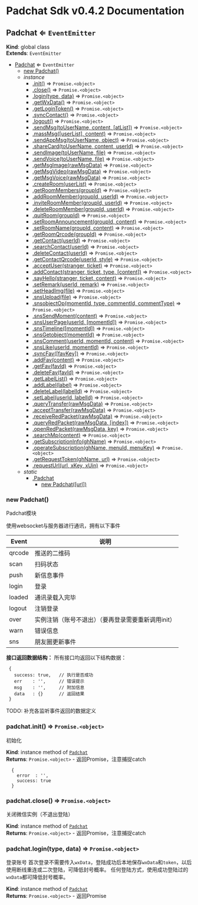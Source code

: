 # Padchat Sdk v0.4.2 Documentation

<a name="Padchat"></a>

## Padchat ⇐ <code>EventEmitter</code>
**Kind**: global class  
**Extends**: <code>EventEmitter</code>  

* [Padchat](#Padchat) ⇐ <code>EventEmitter</code>
    * [new Padchat()](#new_Padchat_new)
    * _instance_
        * [.init()](#Padchat+init) ⇒ <code>Promise.&lt;object&gt;</code>
        * [.close()](#Padchat+close) ⇒ <code>Promise.&lt;object&gt;</code>
        * [.login(type, data)](#Padchat+login) ⇒ <code>Promise.&lt;object&gt;</code>
        * [.getWxData()](#Padchat+getWxData) ⇒ <code>Promise.&lt;object&gt;</code>
        * [.getLoginToken()](#Padchat+getLoginToken) ⇒ <code>Promise.&lt;object&gt;</code>
        * [.syncContact()](#Padchat+syncContact) ⇒ <code>Promise.&lt;object&gt;</code>
        * [.logout()](#Padchat+logout) ⇒ <code>Promise.&lt;object&gt;</code>
        * [.sendMsg(toUserName, content, [atList])](#Padchat+sendMsg) ⇒ <code>Promise.&lt;object&gt;</code>
        * [.massMsg([userList], content)](#Padchat+massMsg) ⇒ <code>Promise.&lt;object&gt;</code>
        * [.sendAppMsg(toUserName, object)](#Padchat+sendAppMsg) ⇒ <code>Promise.&lt;object&gt;</code>
        * [.shareCard(toUserName, content, userId)](#Padchat+shareCard) ⇒ <code>Promise.&lt;object&gt;</code>
        * [.sendImage(toUserName, file)](#Padchat+sendImage) ⇒ <code>Promise.&lt;object&gt;</code>
        * [.sendVoice(toUserName, file)](#Padchat+sendVoice) ⇒ <code>Promise.&lt;object&gt;</code>
        * [.getMsgImage(rawMsgData)](#Padchat+getMsgImage) ⇒ <code>Promise.&lt;object&gt;</code>
        * [.getMsgVideo(rawMsgData)](#Padchat+getMsgVideo) ⇒ <code>Promise.&lt;object&gt;</code>
        * [.getMsgVoice(rawMsgData)](#Padchat+getMsgVoice) ⇒ <code>Promise.&lt;object&gt;</code>
        * [.createRoom(userList)](#Padchat+createRoom) ⇒ <code>Promise.&lt;object&gt;</code>
        * [.getRoomMembers(groupId)](#Padchat+getRoomMembers) ⇒ <code>Promise.&lt;object&gt;</code>
        * [.addRoomMember(groupId, userId)](#Padchat+addRoomMember) ⇒ <code>Promise.&lt;object&gt;</code>
        * [.inviteRoomMember(groupId, userId)](#Padchat+inviteRoomMember) ⇒ <code>Promise.&lt;object&gt;</code>
        * [.deleteRoomMember(groupId, userId)](#Padchat+deleteRoomMember) ⇒ <code>Promise.&lt;object&gt;</code>
        * [.quitRoom(groupId)](#Padchat+quitRoom) ⇒ <code>Promise.&lt;object&gt;</code>
        * [.setRoomAnnouncement(groupId, content)](#Padchat+setRoomAnnouncement) ⇒ <code>Promise.&lt;object&gt;</code>
        * [.setRoomName(groupId, content)](#Padchat+setRoomName) ⇒ <code>Promise.&lt;object&gt;</code>
        * [.getRoomQrcode(groupId)](#Padchat+getRoomQrcode) ⇒ <code>Promise.&lt;object&gt;</code>
        * [.getContact(userId)](#Padchat+getContact) ⇒ <code>Promise.&lt;object&gt;</code>
        * [.searchContact(userId)](#Padchat+searchContact) ⇒ <code>Promise.&lt;object&gt;</code>
        * [.deleteContact(userId)](#Padchat+deleteContact) ⇒ <code>Promise.&lt;object&gt;</code>
        * [.getContactQrcode(userId, style)](#Padchat+getContactQrcode) ⇒ <code>Promise.&lt;object&gt;</code>
        * [.acceptUser(stranger, ticket)](#Padchat+acceptUser) ⇒ <code>Promise.&lt;object&gt;</code>
        * [.addContact(stranger, ticket, type, [content])](#Padchat+addContact) ⇒ <code>Promise.&lt;object&gt;</code>
        * [.sayHello(stranger, ticket, content)](#Padchat+sayHello) ⇒ <code>Promise.&lt;object&gt;</code>
        * [.setRemark(userId, remark)](#Padchat+setRemark) ⇒ <code>Promise.&lt;object&gt;</code>
        * [.setHeadImg(file)](#Padchat+setHeadImg) ⇒ <code>Promise.&lt;object&gt;</code>
        * [.snsUpload(file)](#Padchat+snsUpload) ⇒ <code>Promise.&lt;object&gt;</code>
        * [.snsobjectOp(momentId, type, commentId, commentType)](#Padchat+snsobjectOp) ⇒ <code>Promise.&lt;object&gt;</code>
        * [.snsSendMoment(content)](#Padchat+snsSendMoment) ⇒ <code>Promise.&lt;object&gt;</code>
        * [.snsUserPage(userId, [momentId])](#Padchat+snsUserPage) ⇒ <code>Promise.&lt;object&gt;</code>
        * [.snsTimeline([momentId])](#Padchat+snsTimeline) ⇒ <code>Promise.&lt;object&gt;</code>
        * [.snsGetobject(momentId)](#Padchat+snsGetobject) ⇒ <code>Promise.&lt;object&gt;</code>
        * [.snsComment(userId, momentId, content)](#Padchat+snsComment) ⇒ <code>Promise.&lt;object&gt;</code>
        * [.snsLike(userId, momentId)](#Padchat+snsLike) ⇒ <code>Promise.&lt;object&gt;</code>
        * [.syncFav([favKey])](#Padchat+syncFav) ⇒ <code>Promise.&lt;object&gt;</code>
        * [.addFav(content)](#Padchat+addFav) ⇒ <code>Promise.&lt;object&gt;</code>
        * [.getFav(favId)](#Padchat+getFav) ⇒ <code>Promise.&lt;object&gt;</code>
        * [.deleteFav(favId)](#Padchat+deleteFav) ⇒ <code>Promise.&lt;object&gt;</code>
        * [.getLabelList()](#Padchat+getLabelList) ⇒ <code>Promise.&lt;object&gt;</code>
        * [.addLabel(label)](#Padchat+addLabel) ⇒ <code>Promise.&lt;object&gt;</code>
        * [.deleteLabel(labelId)](#Padchat+deleteLabel) ⇒ <code>Promise.&lt;object&gt;</code>
        * [.setLabel(userId, labelId)](#Padchat+setLabel) ⇒ <code>Promise.&lt;object&gt;</code>
        * [.queryTransfer(rawMsgData)](#Padchat+queryTransfer) ⇒ <code>Promise.&lt;object&gt;</code>
        * [.acceptTransfer(rawMsgData)](#Padchat+acceptTransfer) ⇒ <code>Promise.&lt;object&gt;</code>
        * [.receiveRedPacket(rawMsgData)](#Padchat+receiveRedPacket) ⇒ <code>Promise.&lt;object&gt;</code>
        * [.queryRedPacket(rawMsgData, [index])](#Padchat+queryRedPacket) ⇒ <code>Promise.&lt;object&gt;</code>
        * [.openRedPacket(rawMsgData, key)](#Padchat+openRedPacket) ⇒ <code>Promise.&lt;object&gt;</code>
        * [.searchMp(content)](#Padchat+searchMp) ⇒ <code>Promise.&lt;object&gt;</code>
        * [.getSubscriptionInfo(ghName)](#Padchat+getSubscriptionInfo) ⇒ <code>Promise.&lt;object&gt;</code>
        * [.operateSubscription(ghName, menuId, menuKey)](#Padchat+operateSubscription) ⇒ <code>Promise.&lt;object&gt;</code>
        * [.getRequestToken(ghName, url)](#Padchat+getRequestToken) ⇒ <code>Promise.&lt;object&gt;</code>
        * [.requestUrl(url, xKey, xUin)](#Padchat+requestUrl) ⇒ <code>Promise.&lt;object&gt;</code>
    * _static_
        * [.Padchat](#Padchat.Padchat)
            * [new Padchat([url])](#new_Padchat.Padchat_new)

<a name="new_Padchat_new"></a>

### new Padchat()
Padchat模块使用websocket与服务器进行通讯，拥有以下事件Event | 说明---- | ----qrcode | 推送的二维码scan | 扫码状态push | 新信息事件login | 登录loaded | 通讯录载入完毕logout | 注销登录over | 实例注销（账号不退出）（要再登录需要重新调用init）warn | 错误信息sns | 朋友圈更新事件**接口返回数据结构：** 所有接口均返回以下结构数据：```
 {
   success: true,   // 执行是否成功
   err    : '',     // 错误提示
   msg    : '',     // 附加信息
   data   : {}      // 返回结果
 }```TODO: 补充各监听事件返回的数据定义

<a name="Padchat+init"></a>

### padchat.init() ⇒ <code>Promise.&lt;object&gt;</code>
初始化

**Kind**: instance method of [<code>Padchat</code>](#Padchat)  
**Returns**: <code>Promise.&lt;object&gt;</code> - 返回Promise<object>，注意捕捉catch```
  {
    error  : '',
    success: true
  }```  
<a name="Padchat+close"></a>

### padchat.close() ⇒ <code>Promise.&lt;object&gt;</code>
关闭微信实例（不退出登陆）

**Kind**: instance method of [<code>Padchat</code>](#Padchat)  
**Returns**: <code>Promise.&lt;object&gt;</code> - 返回Promise<object>，注意捕捉catch  
<a name="Padchat+login"></a>

### padchat.login(type, data) ⇒ <code>Promise.&lt;object&gt;</code>
登录账号首次登录不需要传入`wxData`，登陆成功后本地保存`wxData`和`token`，以后使用断线重连或二次登陆，可降低封号概率。任何登陆方式，使用成功登陆过的`wxData`都可降低封号概率。

**Kind**: instance method of [<code>Padchat</code>](#Padchat)  
**Returns**: <code>Promise.&lt;object&gt;</code> - 返回Promise<object>，注意捕捉catch```
  {
    error  : '',
    msg    : '请使用手机微信扫码登陆！',
    success: true
  }```  

| Param | Type | Default | Description |
| --- | --- | --- | --- |
| type | <code>string</code> | <code>&quot;qrcode&quot;</code> | 登录类型，默认为扫码登录 <br> `token` **断线重连**，用于短时间使用`wxData`和`token`再次登录。`token`有效期很短，如果登陆失败，建议使用二次登陆方式 <br> `request` **二次登陆**。需要提供`wxData`和`token`数据，手机端会弹出确认框，点击后登陆。不容易封号 <br> `qrcode` **扫码登录**（现在此模式已经可以返回二维码内容的url了） <br> `phone` **手机验证码登录**，建议配合`wxData`使用 <br> `user` **账号密码登录**，建议配合`wxData`使用 |
| data | <code>object</code> |  | 附加数据 |
| [data.wxData] | <code>string</code> |  | 设备信息数据，登录后使用 `getDeviceInfo` 接口获得。<br>使用此数据可免设备安全验证，不容易封号 |
| [data.token] | <code>string</code> |  | 使用用任意方式登录成功后，使用 `getAutoLoginData` 接口获得。 <br>此token有过期时间，断开登录状态一段时间后会过期。 |
| [data.phone] | <code>string</code> |  | 手机号 |
| [data.code] | <code>string</code> |  | 手机验证码 |
| [data.username] | <code>string</code> |  | 用户名/qq号/手机号 |
| [data.password] | <code>string</code> |  | 密码 |

**Example** *(扫码登陆)*  
```js
const wx = new Padchat()
await wx.init()
await wx.login('qrcode',{wxData:'xxx'})
```
**Example** *(账号密码登陆)*  
```js
const wx = new Padchat()
await wx.init()
await wx.login('user',{wxData:'xxx',username:'name',password:'123456'})
```
**Example** *(手机验证码)*  
```js
const wx = new Padchat()
await wx.init()
await wx.login('phone',{wxData:'xxx',phone:'13512345678',code:'123456'})
```
**Example** *(断线重连)*  
```js
const wx = new Padchat()
await wx.init()
await wx.login('token',{wxData:'xxx',token:'xxxxx'})
```
**Example** *(二次登陆)*  
```js
const wx = new Padchat()
await wx.init()
await wx.login('request',{wxData:'xxx',token:'xxxxx'})
```
<a name="Padchat+getWxData"></a>

### padchat.getWxData() ⇒ <code>Promise.&lt;object&gt;</code>
获取设备62数据**WARN: ** 如果使用62数据进行登陆，再获取到的62数据是无效的，一定不要用。事实上，只要你有一次登陆成功，以后一直用这个62数据，不需要更换。

**Kind**: instance method of [<code>Padchat</code>](#Padchat)  
**Returns**: <code>Promise.&lt;object&gt;</code> - 返回Promise<object>，注意捕捉catch```
  {
    error: '', success: true,
    data : 
      {
        wxData: '62xxxxx'  //设备62数据
      }
  }```  
<a name="Padchat+getLoginToken"></a>

### padchat.getLoginToken() ⇒ <code>Promise.&lt;object&gt;</code>
获取二次登陆数据

**Kind**: instance method of [<code>Padchat</code>](#Padchat)  
**Returns**: <code>Promise.&lt;object&gt;</code> - 返回Promise<object>，注意捕捉catch```
  {
    error  : '',
    success: true,
    data   : 
      {
        message: '',
        status : 0,
        token  : 'xxxx',   //二次登陆token
        uin    : 14900000  //微信号uin，唯一值
      }
  }```  
<a name="Padchat+syncContact"></a>

### padchat.syncContact() ⇒ <code>Promise.&lt;object&gt;</code>
同步通讯录**WARN: ** 调用此接口后，会再次接收到前一段时间内的消息推送，需自行处理过滤。

**Kind**: instance method of [<code>Padchat</code>](#Padchat)  
**Returns**: <code>Promise.&lt;object&gt;</code> - 返回Promise<object>，注意捕捉catch  
<a name="Padchat+logout"></a>

### padchat.logout() ⇒ <code>Promise.&lt;object&gt;</code>
退出登录

**Kind**: instance method of [<code>Padchat</code>](#Padchat)  
**Returns**: <code>Promise.&lt;object&gt;</code> - 返回Promise<object>，注意捕捉catch  
<a name="Padchat+sendMsg"></a>

### padchat.sendMsg(toUserName, content, [atList]) ⇒ <code>Promise.&lt;object&gt;</code>
发送文字信息

**Kind**: instance method of [<code>Padchat</code>](#Padchat)  
**Returns**: <code>Promise.&lt;object&gt;</code> - 返回Promise<object>，注意捕捉catch```
  {
    error: '', success: true,
    data : {
      message: '',
      msgId  : '5172746684759824075',
      status : 0
    }
  }```  

| Param | Type | Default | Description |
| --- | --- | --- | --- |
| toUserName | <code>string</code> |  | 接收者的wxid |
| content | <code>string</code> |  | 内容文本 |
| [atList] | <code>Array.&lt;string&gt;</code> | <code>[]</code> | 向群内发信息时，要@的用户wxid数组 FIXME: 无法At用户 |

<a name="Padchat+massMsg"></a>

### padchat.massMsg([userList], content) ⇒ <code>Promise.&lt;object&gt;</code>
群发文字信息FIXME: 此接口有问题，暂停使用

**Kind**: instance method of [<code>Padchat</code>](#Padchat)  
**Returns**: <code>Promise.&lt;object&gt;</code> - 返回Promise<object>，注意捕捉catch  

| Param | Type | Default | Description |
| --- | --- | --- | --- |
| [userList] | <code>Array.&lt;string&gt;</code> | <code>[]</code> | 接收者wxid数组 |
| content | <code>string</code> |  | 内容文本 |

<a name="Padchat+sendAppMsg"></a>

### padchat.sendAppMsg(toUserName, object) ⇒ <code>Promise.&lt;object&gt;</code>
发送App消息

**Kind**: instance method of [<code>Padchat</code>](#Padchat)  
**Returns**: <code>Promise.&lt;object&gt;</code> - 返回Promise<object>，注意捕捉catch```
  {
    error: '', success: true,
    data : {
      message: '',
      msgId  : '2195811529497100215',
      status : 0
    }
  }```  

| Param | Type | Description |
| --- | --- | --- |
| toUserName | <code>string</code> | 接收者的wxid |
| object | <code>object</code> | 内容文本 |
| [object.appid] | <code>object</code> | appid，忽略即可 |
| [object.sdkver] | <code>object</code> | sdk版本，忽略即可 |
| [object.title] | <code>object</code> | 标题 |
| [object.des] | <code>object</code> | 描述 |
| [object.url] | <code>object</code> | 链接url |
| [object.thumburl] | <code>object</code> | 缩略图url |

<a name="Padchat+shareCard"></a>

### padchat.shareCard(toUserName, content, userId) ⇒ <code>Promise.&lt;object&gt;</code>
分享名片

**Kind**: instance method of [<code>Padchat</code>](#Padchat)  
**Returns**: <code>Promise.&lt;object&gt;</code> - 返回Promise<object>，注意捕捉catch```
  {
    error: '', success: true,
    data : {
      message: '',
      msgId  : '1797099903789182796',
      status : 0
    }
  }```  

| Param | Type | Description |
| --- | --- | --- |
| toUserName | <code>string</code> | 接收者的wxid |
| content | <code>string</code> | 内容文本 |
| userId | <code>string</code> | 被分享人wxid |

<a name="Padchat+sendImage"></a>

### padchat.sendImage(toUserName, file) ⇒ <code>Promise.&lt;object&gt;</code>
发送图片消息

**Kind**: instance method of [<code>Padchat</code>](#Padchat)  
**Returns**: <code>Promise.&lt;object&gt;</code> - 返回Promise<object>，注意捕捉catch```
  {
    error: '', success: true,
    data : {
      message: '',
      msgId  : '1797099903789182796',
      status : 0
    }
  }```  

| Param | Type | Description |
| --- | --- | --- |
| toUserName | <code>string</code> | 接收者的wxid |
| file | <code>Buffer</code> \| <code>string</code> | 图片Buffer数据或base64 |

<a name="Padchat+sendVoice"></a>

### padchat.sendVoice(toUserName, file) ⇒ <code>Promise.&lt;object&gt;</code>
发送语音消息注意：只能发送silk格式的语音文件

**Kind**: instance method of [<code>Padchat</code>](#Padchat)  
**Returns**: <code>Promise.&lt;object&gt;</code> - 返回Promise<object>，注意捕捉catch```
  {
    error: '', success: true,
    data : {
      data   : 2490,                   //语音文件尺寸
      message: '',
      msgId  : '136722815749654341',
      size   : 0,
      status : 0
    }
  }```  

| Param | Type | Description |
| --- | --- | --- |
| toUserName | <code>string</code> | 接收者的wxid |
| file | <code>Buffer</code> \| <code>string</code> | 语音Buffer数据或base64 |

<a name="Padchat+getMsgImage"></a>

### padchat.getMsgImage(rawMsgData) ⇒ <code>Promise.&lt;object&gt;</code>
获取消息原始图片在push事件中收到的data数据是缩略图图片数据，使用本接口获取原图数据

**Kind**: instance method of [<code>Padchat</code>](#Padchat)  
**Returns**: <code>Promise.&lt;object&gt;</code> - 返回Promise<object>，注意捕捉catch```
  {
    success: true,
    data   : 
      {
        image  : 'base64_xxxx',   //base64编码的原图数据
        message: '',
        size   : 8139,            //图片数据尺寸
        status : 0
      }
  }```  

| Param | Type | Description |
| --- | --- | --- |
| rawMsgData | <code>object</code> | 推送的消息结构体，即`push`事件中收到的Object |

<a name="Padchat+getMsgVideo"></a>

### padchat.getMsgVideo(rawMsgData) ⇒ <code>Promise.&lt;object&gt;</code>
获取消息原始视频在push事件中只获得推送通知，不包含视频数据，需要使用本接口获取视频文件数据

**Kind**: instance method of [<code>Padchat</code>](#Padchat)  
**Returns**: <code>Promise.&lt;object&gt;</code> - 返回Promise<object>，注意捕捉catch```
  {
    success: true,
    data   : 
      {
        message: '',
        size   : 160036,        //视频数据尺寸
        status : 0,
        video  : 'base64_xxxx'  //base64编码的视频数据
      }
  }```  

| Param | Type | Description |
| --- | --- | --- |
| rawMsgData | <code>object</code> | 推送的消息结构体，即`push`事件中收到的Object |

<a name="Padchat+getMsgVoice"></a>

### padchat.getMsgVoice(rawMsgData) ⇒ <code>Promise.&lt;object&gt;</code>
获取消息语音数据这个接口获取到的与push事件中接收到的数据一致，是base64编码的silk格式语音数据

**Kind**: instance method of [<code>Padchat</code>](#Padchat)  
**Returns**: <code>Promise.&lt;object&gt;</code> - 返回Promise<object>，注意捕捉catch```
  {
    success: true,
    data   : 
      {
        message: '',
        size   : 2490,          //语音数据尺寸
        status : 0,
        voice  : 'base64_xxxx'  //base64编码的语音数据
      }
  }```  

| Param | Type | Description |
| --- | --- | --- |
| rawMsgData | <code>object</code> | 推送的消息结构体，即`push`事件中收到的Object |

<a name="Padchat+createRoom"></a>

### padchat.createRoom(userList) ⇒ <code>Promise.&lt;object&gt;</code>
创建群注意：如果有用户存在问题不能进群，则会建群失败。但判断是否成功应以`userName`字段

**Kind**: instance method of [<code>Padchat</code>](#Padchat)  
**Returns**: <code>Promise.&lt;object&gt;</code> - 返回Promise<object>，注意捕捉catch```
  {
    success: true,
    data   : 
      {
        message : 'Everything is OK',    //操作结果提示，失败为`MemberList are wrong`
        status  : 0,
        userName: '5658541000@chatroom'  //如果建群成功，则返回群id
      }
  }```  

| Param | Type | Description |
| --- | --- | --- |
| userList | <code>Array.&lt;string&gt;</code> | 用户wxid数组 |

<a name="Padchat+getRoomMembers"></a>

### padchat.getRoomMembers(groupId) ⇒ <code>Promise.&lt;object&gt;</code>
获取群成员信息

**Kind**: instance method of [<code>Padchat</code>](#Padchat)  
**Returns**: <code>Promise.&lt;object&gt;</code> - 返回Promise<object>，注意捕捉catch```
  {
    success: true,
    data   : 
      {
        chatroomId: 700000001,
        count     : 3,           //群成员数量
        member    :              //群成员列表
         [{
            bigHead         : 'http://wx.qlogo.cn/xxx/0',     //大头像url
            chatroomNickName: '',                             //群内昵称
            invitedBy       : 'binsee',                       //进群邀请人
            nickName        : '小木匠',                          //昵称
            smallHead       : 'http://wx.qlogo.cn/xxx/132',   //小头像url
            userName        : 'wxid_xxxx'                     //wxid
          }],
        message : '',
        status  : 0,
        userName: '5658541000@chatroom'  //群id
      }
  }```  

| Param | Type | Description |
| --- | --- | --- |
| groupId | <code>string</code> | 群id |

<a name="Padchat+addRoomMember"></a>

### padchat.addRoomMember(groupId, userId) ⇒ <code>Promise.&lt;object&gt;</code>
添加群成员

**Kind**: instance method of [<code>Padchat</code>](#Padchat)  
**Returns**: <code>Promise.&lt;object&gt;</code> - 返回Promise<object>，注意捕捉catch```
  {
    success: true,
    data   : {
      message: 'Everything is OK',   //失败为`MemberList are wrong`
      status : 0
    }
  }```  

| Param | Type | Description |
| --- | --- | --- |
| groupId | <code>string</code> | 群id |
| userId | <code>string</code> | 用户wxid |

<a name="Padchat+inviteRoomMember"></a>

### padchat.inviteRoomMember(groupId, userId) ⇒ <code>Promise.&lt;object&gt;</code>
邀请群成员会给对方发送一条邀请消息，无法判断对方是否真的接收到

**Kind**: instance method of [<code>Padchat</code>](#Padchat)  
**Returns**: <code>Promise.&lt;object&gt;</code> - 返回Promise<object>，注意捕捉catch```
  {
    success: true,
    data   : {
      message: '',
      status : 0
    }
  }```  

| Param | Type | Description |
| --- | --- | --- |
| groupId | <code>string</code> | 群id |
| userId | <code>string</code> | 用户wxid |

<a name="Padchat+deleteRoomMember"></a>

### padchat.deleteRoomMember(groupId, userId) ⇒ <code>Promise.&lt;object&gt;</code>
删除群成员

**Kind**: instance method of [<code>Padchat</code>](#Padchat)  
**Returns**: <code>Promise.&lt;object&gt;</code> - 返回Promise<object>，注意捕捉catch```
  {
    success: true,
    data   : {
      message: '',
      status : 0
    }
  }```  

| Param | Type | Description |
| --- | --- | --- |
| groupId | <code>string</code> | 群id |
| userId | <code>string</code> | 用户wxid |

<a name="Padchat+quitRoom"></a>

### padchat.quitRoom(groupId) ⇒ <code>Promise.&lt;object&gt;</code>
退出群

**Kind**: instance method of [<code>Padchat</code>](#Padchat)  
**Returns**: <code>Promise.&lt;object&gt;</code> - 返回Promise<object>，注意捕捉catch```
  {
    success: true,
    data   : {
      message: '',
      status : 0
    }
  }```  

| Param | Type | Description |
| --- | --- | --- |
| groupId | <code>string</code> | 群id |

<a name="Padchat+setRoomAnnouncement"></a>

### padchat.setRoomAnnouncement(groupId, content) ⇒ <code>Promise.&lt;object&gt;</code>
设置群公告

**Kind**: instance method of [<code>Padchat</code>](#Padchat)  
**Returns**: <code>Promise.&lt;object&gt;</code> - 返回Promise<object>，注意捕捉catch```
  {
    success: true,
    data   : {
      message: '',
      status : 0
    }
  }```  

| Param | Type | Description |
| --- | --- | --- |
| groupId | <code>string</code> | 群id |
| content | <code>string</code> | 群公告内容 |

<a name="Padchat+setRoomName"></a>

### padchat.setRoomName(groupId, content) ⇒ <code>Promise.&lt;object&gt;</code>
设置群名称

**Kind**: instance method of [<code>Padchat</code>](#Padchat)  
**Returns**: <code>Promise.&lt;object&gt;</code> - 返回Promise<object>，注意捕捉catch```
  {
    success: true,
    data   : {
      message: '',
      status : 0
    }
  }```  

| Param | Type | Description |
| --- | --- | --- |
| groupId | <code>string</code> | 群id |
| content | <code>string</code> | 群名称 |

<a name="Padchat+getRoomQrcode"></a>

### padchat.getRoomQrcode(groupId) ⇒ <code>Promise.&lt;object&gt;</code>
获取微信群二维码

**Kind**: instance method of [<code>Padchat</code>](#Padchat)  
**Returns**: <code>Promise.&lt;object&gt;</code> - 返回Promise<object>，注意捕捉catch```
  {
    success: true,
    data   : 
      {
        footer : '该二维码7天内(4月13日前)有效，重新进入将更新',
        message: '',
        qrCode : '',                            //进群二维码图片base64
        status : 0
      }
  }```  

| Param | Type | Description |
| --- | --- | --- |
| groupId | <code>string</code> | 群id |

<a name="Padchat+getContact"></a>

### padchat.getContact(userId) ⇒ <code>Promise.&lt;object&gt;</code>
获取用户/群信息

**Kind**: instance method of [<code>Padchat</code>](#Padchat)  
**Returns**: <code>Promise.&lt;object&gt;</code> - 返回Promise<object>，注意捕捉catch微信用户/公众号返回：```
  {
    success: true,
    data   : 
      {
        bigHead        : 'http://wx.qlogo.cn/xxx/0',     //大头像url
        city           : 'mesa',                         //城市
        country        : 'CN',                           //国家
        intro          : '',                             //简介（公众号主体）
        label          : '',                             //（标签）
        message        : '',
        nickName       : '杉木',                           //昵称
        provincia      : 'Henan',                        //省份
        pyInitial      : 'SM',                           //昵称拼音简写
        quanPin        : 'shamu',                        //昵称拼音
        remark         : '',                             //备注
        remarkPyInitial: '',                             //备注拼音简写
        remarkQuanPin  : '',                             //备注拼音
        sex            : 1,                              //性别：1男2女
        signature      : '签名',                           //个性签名
        smallHead      : 'http://wx.qlogo.cn/xxx/132',   //小头像url
        status         : 0,
        stranger       : 'v1_xxx@stranger',              //用户v1码，从未加过好友则为空
        ticket         : 'v2_xxx@stranger',              //用户v2码，如果非空则为单向好友(非对方好友)
        userName       : 'binxxx'                        //用户wxid
      }
  }```微信群返回: ```
  {
    success: true,
    data   : {
      city           : '',
      country        : '',
      intro          : '',
      label          : '',
      member         : [],                            //群成员wxid数组
      message        : '',
      provincia      : '',
      remark         : '',
      sex            : 0,
      signature      : '',
      status         : 0,
      stranger       : 'v1_xxx@stranger',
      ticket         : '',
      bigHead        : '',
      chatroomId     : 700001234,
      chatroomOwner  : 'wxid_xxx',
      maxMemberCount : 500,                           //群最大人数
      memberCount    : 377,                           //群当前人数
      nickName       : 'Wechaty Developers\' Home',   //群名称
      pyInitial      : 'WECHATYDEVELOPERSHOME',
      quanPin        : 'WechatyDevelopersHome',
      remarkPyInitial: '',
      remarkQuanPin  : '',
      smallHead      : 'http://wx.qlogo.cn/xxx/0',    //群头像url
      userName       : '1234567890@chatroom'
    }
  }```  

| Param | Type | Description |
| --- | --- | --- |
| userId | <code>string</code> | 用户wxid/群id |

<a name="Padchat+searchContact"></a>

### padchat.searchContact(userId) ⇒ <code>Promise.&lt;object&gt;</code>
搜索用户可用此接口来判断是否已经加对方为好友

**Kind**: instance method of [<code>Padchat</code>](#Padchat)  
**Returns**: <code>Promise.&lt;object&gt;</code> - 返回Promise<object>，注意捕捉catch```
  {
    success: true,
    data   : 
      {
        bigHead  : 'http://wx.qlogo.cn/xxx/0',     //大头像url
        city     : 'mesa',                         //城市
        country  : 'CN',                           //国家
        message  : '',
        nickName : '杉木',                           //昵称
        provincia: 'Henan',                        //省份
        pyInitial: 'SM',                           //昵称拼音简写
        quanPin  : 'shamu',                        //昵称拼音
        sex      : 1,                              //性别：1男2女
        signature: '签名',                           //个性签名
        smallHead: 'http://wx.qlogo.cn/xxx/132',   //小头像url
        status   : 0,
        stranger : 'v1_xxx@stranger',              //好友为空，非好友显示v2码
        userName : 'binxxx'                        //是自己好友显示wxid，非好友为v1码
      }
  }```  

| Param | Type | Description |
| --- | --- | --- |
| userId | <code>string</code> | 用户wxid |

<a name="Padchat+deleteContact"></a>

### padchat.deleteContact(userId) ⇒ <code>Promise.&lt;object&gt;</code>
删除好友

**Kind**: instance method of [<code>Padchat</code>](#Padchat)  
**Returns**: <code>Promise.&lt;object&gt;</code> - 返回Promise<object>，注意捕捉catch```
  {
    success: true,
    data   : {
      message: '',
      status : 0
    }
  }```  

| Param | Type | Description |
| --- | --- | --- |
| userId | <code>string</code> | 用户wxid |

<a name="Padchat+getContactQrcode"></a>

### padchat.getContactQrcode(userId, style) ⇒ <code>Promise.&lt;object&gt;</code>
获取用户二维码仅限获取自己的二维码，无法获取其他人的二维码

**Kind**: instance method of [<code>Padchat</code>](#Padchat)  
**Returns**: <code>Promise.&lt;object&gt;</code> - 返回Promise<object>，注意捕捉catch```
  {
    success: true,
    data   : 
      {
        footer : '',
        message: '',
        qrCode : '',   //二维码图片base64
        status : 0
      }
  }```  

| Param | Type | Default | Description |
| --- | --- | --- | --- |
| userId | <code>string</code> |  | 用户wxid |
| style | <code>Number</code> | <code>0</code> | 二维码风格。可用范围0-3 |

<a name="Padchat+acceptUser"></a>

### padchat.acceptUser(stranger, ticket) ⇒ <code>Promise.&lt;object&gt;</code>
通过好友验证

**Kind**: instance method of [<code>Padchat</code>](#Padchat)  
**Returns**: <code>Promise.&lt;object&gt;</code> - 返回Promise<object>，注意捕捉catch```
  {
    success: true,
    data   : {
      message: '',
      status : 0
    }
  }```  

| Param | Type | Description |
| --- | --- | --- |
| stranger | <code>string</code> | 用户stranger数据 |
| ticket | <code>string</code> | 用户ticket数据 |

<a name="Padchat+addContact"></a>

### padchat.addContact(stranger, ticket, type, [content]) ⇒ <code>Promise.&lt;object&gt;</code>
添加好友

**Kind**: instance method of [<code>Padchat</code>](#Padchat)  
**Returns**: <code>Promise.&lt;object&gt;</code> - 返回Promise<object>，注意捕捉catch```
  {
    success: true,
    data   : {
      message: '',
      status : 0    //如果对方设置了验证，会返回-44
    }
  }```  

| Param | Type | Default | Description |
| --- | --- | --- | --- |
| stranger | <code>string</code> |  | 用户stranger数据 |
| ticket | <code>string</code> |  | 用户ticket数据 |
| type | <code>Number</code> | <code>3</code> | 添加好友途径   × 值 | 说明   × ----|----   x 0 | 通过微信号搜索   × 1 | 搜索QQ号   x 3 | 通过微信号搜索   × 4 | 通过QQ好友添加   × 8 | 通过群聊   × 12 | 来自QQ好友   × 14 | 通过群聊   × 15 | 通过搜索手机号   × 17 | 通过名片分享           //未验证   × 22 | 通过摇一摇打招呼方式    //未验证   × 25 | 通过漂流瓶             //未验证   × 30 | 通过二维码方式         //未验证 |
| [content] | <code>string</code> | <code>&quot;&#x27;&#x27;&quot;</code> | 验证信息 |

<a name="Padchat+sayHello"></a>

### padchat.sayHello(stranger, ticket, content) ⇒ <code>Promise.&lt;object&gt;</code>
打招呼如果已经是好友，会收到由系统自动发送，来自对方的一条文本信息“xx已通过你的朋友验证请求，现在可以开始聊天了”

**Kind**: instance method of [<code>Padchat</code>](#Padchat)  
**Returns**: <code>Promise.&lt;object&gt;</code> - 返回Promise<object>，注意捕捉catch```
  {
    success: true,
    data   : {
      message: '',
      status : 0
    }
  }```  

| Param | Type | Description |
| --- | --- | --- |
| stranger | <code>string</code> | 用户stranger数据 |
| ticket | <code>string</code> | 用户ticket数据 |
| content | <code>string</code> | 打招呼内容 |

<a name="Padchat+setRemark"></a>

### padchat.setRemark(userId, remark) ⇒ <code>Promise.&lt;object&gt;</code>
设置备注

**Kind**: instance method of [<code>Padchat</code>](#Padchat)  
**Returns**: <code>Promise.&lt;object&gt;</code> - 返回Promise<object>，注意捕捉catch```
  {
    success: true,
    data   : {
      message: '',
      status : 0
    }
  }```  

| Param | Type | Description |
| --- | --- | --- |
| userId | <code>string</code> | 用户wxid |
| remark | <code>string</code> | 备注名称 |

<a name="Padchat+setHeadImg"></a>

### padchat.setHeadImg(file) ⇒ <code>Promise.&lt;object&gt;</code>
设置头像

**Kind**: instance method of [<code>Padchat</code>](#Padchat)  
**Returns**: <code>Promise.&lt;object&gt;</code> - 返回Promise<object>，注意捕捉catch```
    {
      success: true,
      data   : 
        {
          bigHead  : 'http://wx.qlogo.cn/mmhead/ver_1/xxx/0',
          data     : 1527,                                        //图片文件尺寸
          message  : '',
          size     : 1527,                                        //图片文件尺寸
          smallHead: 'http://wx.qlogo.cn/mmhead/ver_1/xxx/132',
          status   : 0
        }
    }```  

| Param | Type | Description |
| --- | --- | --- |
| file | <code>Buffer</code> \| <code>string</code> | 图片Buffer数据或base64 |

<a name="Padchat+snsUpload"></a>

### padchat.snsUpload(file) ⇒ <code>Promise.&lt;object&gt;</code>
上传图片到朋友圈NOTE: 此接口只能上传图片，并不会将图片发到朋友圈中

**Kind**: instance method of [<code>Padchat</code>](#Padchat)  
**Returns**: <code>Promise.&lt;object&gt;</code> - 返回Promise<object>，注意捕捉catch```
    {
      success: true,
      data   : 
        {
          bigHead  : 'http://mmsns.qpic.cn/mmsns/xxx/0',
          data     : 1527,                                   //图片文件尺寸
          message  : '',
          size     : 1527,                                   //图片文件尺寸
          smallHead: 'http://mmsns.qpic.cn/mmsns/xxx/150',
          status   : 0
        }
    }```  

| Param | Type | Description |
| --- | --- | --- |
| file | <code>Buffer</code> \| <code>string</code> | 图片Buffer数据或base64 |

<a name="Padchat+snsobjectOp"></a>

### padchat.snsobjectOp(momentId, type, commentId, commentType) ⇒ <code>Promise.&lt;object&gt;</code>
操作朋友圈

**Kind**: instance method of [<code>Padchat</code>](#Padchat)  
**Returns**: <code>Promise.&lt;object&gt;</code> - 返回Promise<object>，注意捕捉catch```
  {
    success: true,
    data   : {
      message: '',
      status : 0
    }
  }```  

| Param | Type | Default | Description |
| --- | --- | --- | --- |
| momentId | <code>string</code> |  | 朋友圈信息id |
| type | <code>Number</code> |  | 操作类型，1为删除朋友圈，4为删除评论，5为取消赞 |
| commentId | <code>Number</code> |  | 操作类型，当type为4时，对应删除评论的id，其他状态为0 |
| commentType | <code>Number</code> | <code>2</code> | 操作类型，当删除评论时可用，需与评论type字段一致 |

<a name="Padchat+snsSendMoment"></a>

### padchat.snsSendMoment(content) ⇒ <code>Promise.&lt;object&gt;</code>
发朋友圈

**Kind**: instance method of [<code>Padchat</code>](#Padchat)  
**Returns**: <code>Promise.&lt;object&gt;</code> - 返回Promise<object>，注意捕捉catch```
  {
    success: true,
    data   : 
      {
        data: 
          {
            create_time: 1523015689,
            description:              //朋友圈信息xml结构体文本
            '<Timelineobject><id>12775981595019653292</id><username>wxid_xxx</username><createTime>1523015689</createTime><contentDesc>来自代码发的朋友圈</contentDesc><contentDescShowType>0</contentDescShowType><contentDescScene>3</contentDescScene><private>0</private><sightFolded>0</sightFolded><appInfo><id></id><version></version><appName></appName><installUrl></installUrl><fromUrl></fromUrl><isForceUpdate>0</isForceUpdate></appInfo><sourceUserName></sourceUserName><sourceNickName></sourceNickName><statisticsData></statisticsData><statExtStr></statExtStr><Contentobject><contentStyle>2</contentStyle><title></title><description></description><mediaList></mediaList><contentUrl></contentUrl></Contentobject><actionInfo><appMsg><messageAction></messageAction></appMsg></actionInfo><location poiClassifyId="" poiName="" poiAddress="" poiClassifyType="0" city=""></location><publicUserName></publicUserName><streamvideo><streamvideourl></streamvideourl><streamvideothumburl></streamvideothumburl><streamvideoweburl></streamvideoweburl></streamvideo></Timelineobject>',
            id       : '12775981595019653292',   //朋友圈信息id
            nick_name: '小木匠',
            user_name: 'wxid_xxxx'
          },
        message: '',
        status : 0
      }
  }```  

| Param | Type | Description |
| --- | --- | --- |
| content | <code>string</code> | 内容文本 |

<a name="Padchat+snsUserPage"></a>

### padchat.snsUserPage(userId, [momentId]) ⇒ <code>Promise.&lt;object&gt;</code>
查看用户朋友圈

**Kind**: instance method of [<code>Padchat</code>](#Padchat)  
**Returns**: <code>Promise.&lt;object&gt;</code> - 返回Promise<object>，注意捕捉catch```
  {
    success: true,
    data   : 
      {
        count: 1,
        data :     //朋友圈信息结构数组（无评论和点赞数据）
          [{
            create_time: 1523015689,
            description: '<Timelineobject><id>12775981595019653292</id><username>wxid_xxx</username><createTime>1523015689</createTime><contentDesc>来自代码发的朋友圈</contentDesc><contentDescShowType>0</contentDescShowType><contentDescScene>3</contentDescScene><private>0</private> <sightFolded>0</sightFolded> <appInfo><id></id><version></version><appName></appName><installUrl></installUrl><fromUrl></fromUrl><isForceUpdate>0</isForceUpdate></appInfo> <sourceUserName></sourceUserName> <sourceNickName></sourceNickName> <statisticsData></statisticsData> <statExtStr></statExtStr> <Contentobject><contentStyle>2</contentStyle><title></title><description></description><mediaList></mediaList><contentUrl></contentUrl></Contentobject> <actionInfo><appMsg><messageAction></messageAction></appMsg></actionInfo> <location poiClassifyId="" poiName="" poiAddress="" poiClassifyType="0" city=""></location> <publicUserName></publicUserName> <streamvideo><streamvideourl></streamvideourl><streamvideothumburl></streamvideothumburl><streamvideoweburl></streamvideoweburl></streamvideo></Timelineobject> ',
            id         : '12775981595019653292',
            nick_name  : '小木匠',
            user_name  : 'wxid_xxx'
          }],
        message: '',
        page   : '81cb2ad01ebc219f',
        status : 0
      }
  }```  

| Param | Type | Default | Description |
| --- | --- | --- | --- |
| userId | <code>string</code> |  | 用户wxid |
| [momentId] | <code>string</code> | <code>&quot;&#x27;&#x27;&quot;</code> | 朋友圈信息id 首次传入空即获取第一页，以后传入上次拉取的最后一条信息id |

<a name="Padchat+snsTimeline"></a>

### padchat.snsTimeline([momentId]) ⇒ <code>Promise.&lt;object&gt;</code>
查看朋友圈动态

**Kind**: instance method of [<code>Padchat</code>](#Padchat)  
**Returns**: <code>Promise.&lt;object&gt;</code> - 返回Promise<object>，注意捕捉catch```
  {
    success: true,
    data   : 
      {
        count: 1,
        data :     //朋友圈信息结构数组（无评论和点赞数据）
          [{
            create_time: 1523015689,
            description: '<Timelineobject><id>12775981595019653292</id><username>wxid_xxx</username><createTime>1523015689</createTime><contentDesc>来自代码发的朋友圈</contentDesc><contentDescShowType>0</contentDescShowType><contentDescScene>3</contentDescScene><private>0</private> <sightFolded>0</sightFolded> <appInfo><id></id><version></version><appName></appName><installUrl></installUrl><fromUrl></fromUrl><isForceUpdate>0</isForceUpdate></appInfo> <sourceUserName></sourceUserName> <sourceNickName></sourceNickName> <statisticsData></statisticsData> <statExtStr></statExtStr> <Contentobject><contentStyle>2</contentStyle><title></title><description></description><mediaList></mediaList><contentUrl></contentUrl></Contentobject> <actionInfo><appMsg><messageAction></messageAction></appMsg></actionInfo> <location poiClassifyId="" poiName="" poiAddress="" poiClassifyType="0" city=""></location> <publicUserName></publicUserName> <streamvideo><streamvideourl></streamvideourl><streamvideothumburl></streamvideothumburl><streamvideoweburl></streamvideoweburl></streamvideo></Timelineobject> ',
            id         : '12775981595019653292',
            nick_name  : '小木匠',
            user_name  : 'wxid_xxx'
          }],
        message: '',
        page   : '81cb2ad01ebc219f',
        status : 0
      }
  }```  

| Param | Type | Default | Description |
| --- | --- | --- | --- |
| [momentId] | <code>string</code> | <code>&quot;&#x27;&#x27;&quot;</code> | 朋友圈信息id 首次传入空即获取第一页，以后传入上次拉取的最后一条信息id |

<a name="Padchat+snsGetobject"></a>

### padchat.snsGetobject(momentId) ⇒ <code>Promise.&lt;object&gt;</code>
获取朋友圈信息详情

**Kind**: instance method of [<code>Padchat</code>](#Padchat)  
**Returns**: <code>Promise.&lt;object&gt;</code> - 返回Promise<object>，注意捕捉catch```
  {
    success: true,
    data   : {
      data   : {},   //朋友圈信息结构
      message: '',
      status : 0
    }
  }```  

| Param | Type | Description |
| --- | --- | --- |
| momentId | <code>string</code> | 朋友圈信息id |

<a name="Padchat+snsComment"></a>

### padchat.snsComment(userId, momentId, content) ⇒ <code>Promise.&lt;object&gt;</code>
评论朋友圈

**Kind**: instance method of [<code>Padchat</code>](#Padchat)  
**Returns**: <code>Promise.&lt;object&gt;</code> - 返回Promise<object>，注意捕捉catch```
  {
    success: true,
    data   : {
      data   : {},   //朋友圈信息结构
      message: '',
      status : 0
    }
  }```  

| Param | Type | Description |
| --- | --- | --- |
| userId | <code>string</code> | 用户wxid |
| momentId | <code>string</code> | 朋友圈信息id |
| content | <code>string</code> | 内容文本 |

<a name="Padchat+snsLike"></a>

### padchat.snsLike(userId, momentId) ⇒ <code>Promise.&lt;object&gt;</code>
朋友圈点赞

**Kind**: instance method of [<code>Padchat</code>](#Padchat)  
**Returns**: <code>Promise.&lt;object&gt;</code> - 返回Promise<object>，注意捕捉catch```
  {
    success: true,
    data   : {
      data   : {},   //朋友圈信息结构
      message: '',
      status : 0
    }
  }```  

| Param | Type | Description |
| --- | --- | --- |
| userId | <code>string</code> | 用户wxid |
| momentId | <code>string</code> | 朋友圈信息id |

<a name="Padchat+syncFav"></a>

### padchat.syncFav([favKey]) ⇒ <code>Promise.&lt;object&gt;</code>
同步收藏消息

**Kind**: instance method of [<code>Padchat</code>](#Padchat)  
**Returns**: <code>Promise.&lt;object&gt;</code> - 返回Promise<object>，注意捕捉catch```
  {
    success: true,
    data   : 
      {
        continue: 0,
        data    :     //收藏消息列表，如果没有则为null
          [
            {
              flag: 0,            //首次标志，0为有效，1为已取消收藏
              id  : 3,            //收藏id
              seq : 652265243,    //收藏随机值
              time: 1515042008,   //收藏时间
              type: 5             //收藏类型：1文本;2图片;3语音;4视频;5图文消息
            }
          ],
        key    : 'kzTKsdjD6PM0bbQv+oP7vQ==',   //下次的同步key，类似分页
        message: '',
        status : 0
      }
  }```  

| Param | Type | Default | Description |
| --- | --- | --- | --- |
| [favKey] | <code>string</code> | <code>&quot;&#x27;&#x27;&quot;</code> | 同步key，首次不用传入 |

<a name="Padchat+addFav"></a>

### padchat.addFav(content) ⇒ <code>Promise.&lt;object&gt;</code>
添加收藏

**Kind**: instance method of [<code>Padchat</code>](#Padchat)  
**Returns**: <code>Promise.&lt;object&gt;</code> - 返回Promise<object>，注意捕捉catch  

| Param | Type | Description |
| --- | --- | --- |
| content | <code>string</code> | 内容文本 |

<a name="Padchat+getFav"></a>

### padchat.getFav(favId) ⇒ <code>Promise.&lt;object&gt;</code>
获取收藏消息详情

**Kind**: instance method of [<code>Padchat</code>](#Padchat)  
**Returns**: <code>Promise.&lt;object&gt;</code> - 返回Promise<object>，注意捕捉catch```
  {
    success: true,
    data   : 
      {
        data: 
          [
            , {
              flag  : 0,   //收藏状态：0为有效，1为无效(已删除)
              id    : 3,   //收藏id，如果为0则为无效收藏
              object:      //收藏对象结构体文本
                '<favitem type="5"><desc>DaoCloud 首席架构师王天青：下一代应用转型之道、术、器</desc><source sourcetype="1" sourceid="5353367357590009973"><fromusr>gh_4b6a20bcdd8b</fromusr><tousr>wxid_xxx</tousr><msgid>5353367357590009973</msgid><link>http://mp.weixin.qq.com/s?__biz=MzA5MzA2Njk5OA==&amp;mid=2650096972&amp;idx=1&amp;sn=8707378d0c0bdc0d14d1ac93972c5862&amp;chksm=886266d5bf15efc386050508a2cafb1adb806196f40f4f1bde8e944926c7fb6c6e54a14875c7&amp;scene=0#rd</link><brandid>gh_4b6a20bcdd8b</brandid></source><datalist count="1"><dataitem datatype="5" dataid="1e241bc540e4d5da8f0e580fbb2f7c1a" dataillegaltype="0" datasourceid="5353367357590009973"><datatitle>DaoCloud 首席架构师王天青：下一代应用转型之道、术、器</datatitle><datadesc>DaoCloud 受邀出席第13届信息化领袖峰会，立足于 DaoCloud 为传统企业数字化转型旅途中的丰富实践，与大家共话《下一代应用转型之道、术、器》，探讨如何“用新技术原力现代化你的企业应用”。</datadesc><dataext>http://mmbiz.qpic.cn/mmbiz_jpg/icGWTH9VkFq315HbKuKtWeWlcVDNPAswdhYA0kIskz0GcEQp6nJetC2aSBNfpibp1wKNHf8kYjUibkCF6SgbMIocw/640?wxtype=jpeg&amp;wxfrom=0</dataext></dataitem></datalist><weburlitem><pagethumb_url>http://mmbiz.qpic.cn/mmbiz_jpg/icGWTH9VkFq315HbKuKtWeWlcVDNPAswdhYA0kIskz0GcEQp6nJetC2aSBNfpibp1wKNHf8kYjUibkCF6SgbMIocw/640?wxtype=jpeg&amp;wxfrom=0</pagethumb_url></weburlitem><recommendtaglist></recommendtaglist></favitem>',
              //文本消息收藏结构
              // '<favitem type="1"><desc>接收到你发送的内容了!&#x0A;&#x0A;原内容：sync</desc><source sourcetype="1" sourceid="5451059336571949850"><fromusr>wxid_xxx</fromusr><tousr>binsee</tousr><msgid>5451059336571949850</msgid></source><taglist><tag>ted</tag><tag>hj</tag></taglist></favitem>'
              // 视频
              // '<favitem type="2"><source sourcetype="1" sourceid="786100356842168336"><fromusr>wxid_xxx</fromusr><tousr>4674258153@chatroom</tousr><realchatname>wxid_xxx</realchatname><msgid>786100356842168336</msgid></source><datalist count="1"><dataitem datatype="2" dataid="2b4d63555959bd7ffb62722e8c186030" dataillegaltype="0" datasourceid="786100356842168336"><cdn_thumburl>304c02010004453043020100020408eddd7c02030f4fed020419a0360a02045ac9271704206162313437386338616237383833333266336564343335666166363435646331020227110201000400</cdn_thumburl><cdn_dataurl>304c02010004453043020100020408eddd7c02030f4fed0204b94c716402045ac9271704203865383031656465633132333661303939346365663837643165316539363663020227110201000400</cdn_dataurl><cdn_thumbkey>ab1478c8ab788332f3ed435faf645dc1</cdn_thumbkey><cdn_datakey>8e801edec1236a0994cef87d1e1e966c</cdn_datakey><fullmd5>8e801edec1236a0994cef87d1e1e966c</fullmd5><head256md5>324b6cffbba04142bfabf5cdd0621b40</head256md5><fullsize>92377</fullsize><thumbfullmd5>ab1478c8ab788332f3ed435faf645dc1</thumbfullmd5><thumbhead256md5>4fcedfae8fcaa571504c5fd9f2abfa0a</thumbhead256md5><thumbfullsize>5658</thumbfullsize><datadesc></datadesc><datatitle></datatitle></dataitem></datalist><recommendtaglist></recommendtaglist></favitem>'
              // 语音
              // '<favitem type=\'3\'><source sourcetype=\'1\' sourceid=\'3687245278820959898\'><fromusr>wxid_xxx</fromusr><tousr>4674258153@chatroom</tousr><realchatname>wxid_xxx</realchatname><msgid>3687245278820959898</msgid></source><datalist count=\'1\'><dataitem datatype=\'3\' dataid=\'b1b222bcf285270772bf8698b2933bc7\' dataillegaltype=\'0\' datasourceid=\'3687245278820959898\'><datafmt>silk</datafmt><cdn_dataurl>304c02010004453043020100020408eddd7c02030f4fed020419a2360a02045ac9271104203064643962326231623464663936626433383831313136646235333831343537020227110201000400</cdn_dataurl><cdn_datakey>0dd9b2b1b4df96bd3881116db5381457</cdn_datakey><duration>2465</duration><fullmd5>0dd9b2b1b4df96bd3881116db5381457</fullmd5><head256md5>d348a2942af6d188100855d48dc75373</head256md5><fullsize>4186</fullsize></dataitem></datalist></favitem>'
              seq   : 652265243,
              status: 0,           //0为有效收藏，1为无效收藏
              time  : 1515042008
            }
          ],
        message: '',
        status : 0
      }
  }```  

| Param | Type | Description |
| --- | --- | --- |
| favId | <code>Number</code> | 收藏id |

<a name="Padchat+deleteFav"></a>

### padchat.deleteFav(favId) ⇒ <code>Promise.&lt;object&gt;</code>
删除收藏

**Kind**: instance method of [<code>Padchat</code>](#Padchat)  
**Returns**: <code>Promise.&lt;object&gt;</code> - 返回Promise<object>，注意捕捉catch```
  {
    success: true,
    data   : 
      {
        data: 
          [
            {
              flag  : 0,
              id    : 0,
              object: '',
              seq   : 0,
              status: 1,    //返回删除的收藏id
              time  : 0
            },
          ],
        message: '',
        status : 0
      }
  }```  

| Param | Type | Description |
| --- | --- | --- |
| favId | <code>Number</code> | 收藏id |

<a name="Padchat+getLabelList"></a>

### padchat.getLabelList() ⇒ <code>Promise.&lt;object&gt;</code>
获取所有标签

**Kind**: instance method of [<code>Padchat</code>](#Padchat)  
**Returns**: <code>Promise.&lt;object&gt;</code> - 返回Promise<object>，注意捕捉catch```
  {
    success: true,
    data   : 
      {
        label:   //标签列表
          [{
            id  : 1,      //标签id
            name: '测试标签'  //标签名称
          }],
        message: '',
        status : 0
      }
  }```  
<a name="Padchat+addLabel"></a>

### padchat.addLabel(label) ⇒ <code>Promise.&lt;object&gt;</code>
添加标签

**Kind**: instance method of [<code>Padchat</code>](#Padchat)  
**Returns**: <code>Promise.&lt;object&gt;</code> - 返回Promise<object>，注意捕捉catch```
  {
    success: true,
    data   : {
      message: '',
      status : 0
    }
  }```  

| Param | Type | Description |
| --- | --- | --- |
| label | <code>string</code> | 标签名称 |

<a name="Padchat+deleteLabel"></a>

### padchat.deleteLabel(labelId) ⇒ <code>Promise.&lt;object&gt;</code>
删除标签

**Kind**: instance method of [<code>Padchat</code>](#Padchat)  
**Returns**: <code>Promise.&lt;object&gt;</code> - 返回Promise<object>，注意捕捉catch```
  {
    success: true,
    data   : {
      message: '',
      status : 0
    }
  }```  

| Param | Type | Description |
| --- | --- | --- |
| labelId | <code>string</code> | 标签id，注意是id是string类型 |

<a name="Padchat+setLabel"></a>

### padchat.setLabel(userId, labelId) ⇒ <code>Promise.&lt;object&gt;</code>
设置用户标签

**Kind**: instance method of [<code>Padchat</code>](#Padchat)  
**Returns**: <code>Promise.&lt;object&gt;</code> - 返回Promise<object>，注意捕捉catch```
  {
    success: true,
    data   : {
      message: '',
      status : 0
    }
  }```  

| Param | Type | Description |
| --- | --- | --- |
| userId | <code>string</code> | 用户wxid |
| labelId | <code>string</code> | 标签id |

<a name="Padchat+queryTransfer"></a>

### padchat.queryTransfer(rawMsgData) ⇒ <code>Promise.&lt;object&gt;</code>
查看转账消息

**Kind**: instance method of [<code>Padchat</code>](#Padchat)  
**Returns**: <code>Promise.&lt;object&gt;</code> - 返回Promise<object>，注意捕捉catch```
  {
    success: true,
    data   : 
      {
        external: 
          {
            retcode       : '0',
            retmsg        : 'ok',
            fee           : 20,                      //转账金额(单位为分)
            transStatus   : 2000,                    //状态:2000未收款;2001已收款
            feeType       : '1',
            payTime       : 1523176700,
            modifyTime    : 0,
            refundBankType: 'BANK',
            payerName     : 'binsee',
            receiverName  : 'wxid_8z66rux8lysr22',
            statusDesc    : '待确认收款',                 //收款描述
            // '已收钱'       //已收款
            // '待%s确认收款' //等待对方收款
            // '%s已收钱'     //对方已收款
            statusSupplementary: '',   //状态补充信息
            // 未领取：
            // '1天内未确认，将退还给对方。<_wc_custom_link_ href="weixin://wcpay/transfer/rebacksendmsg">立即退还</_wc_custom_link_>',
            delayConfirmFlag: 0,
            //
            // 已领取：
            // '<_wc_custom_link_ href="weixin://wcpay/transfer/watchbalance">查看零钱</_wc_custom_link_>'
            //
            // 等待对方收款:
            // '1天内朋友未确认，将退还给你。<_wc_custom_link_ href="weixin://wcpay/transfer/retrysendmsg">重发转账消息</_wc_custom_link_>'
            isPayer: false
            //
            // 对方已收款为空
          },
        message: '',
        status : 0
      }
  }```  

| Param | Type | Description |
| --- | --- | --- |
| rawMsgData | <code>object</code> | 推送的消息结构体，即`push`事件中收到的Object |

<a name="Padchat+acceptTransfer"></a>

### padchat.acceptTransfer(rawMsgData) ⇒ <code>Promise.&lt;object&gt;</code>
接受转账

**Kind**: instance method of [<code>Padchat</code>](#Padchat)  
**Returns**: <code>Promise.&lt;object&gt;</code> - 返回Promise<object>，注意捕捉catch```
  {
    success: true,
    data   : 
      {
        external: 
          {
            fee     : 20,          //转账金额(单位为分)
            payer   : '085exxx',   //付款id
            receiver: '085exxx',   //接收id
            retcode : '0',
            retmsg  : 'ok',
            feeType : '1'
          },
        message: '',
        status : 0
      }
  }```  

| Param | Type | Description |
| --- | --- | --- |
| rawMsgData | <code>object</code> | 推送的消息结构体，即`push`事件中收到的Object |

<a name="Padchat+receiveRedPacket"></a>

### padchat.receiveRedPacket(rawMsgData) ⇒ <code>Promise.&lt;object&gt;</code>
接收红包

**Kind**: instance method of [<code>Padchat</code>](#Padchat)  
**Returns**: <code>Promise.&lt;object&gt;</code> - 返回Promise<object>，注意捕捉catch```
  {
    success: true,
    data   : 
      {
        external:   //扩展数据结构
          {
            retcode         : 0,
            retmsg          : 'ok',
            sendId          : '10000xxx',      //发送id
            wishing         : '发3个红包',         //红包祝语
            isSender        : 0,               //是否自己发送
            receiveStatus   : 0,               //接收状态:0未接收;2已领取
            hbStatus        : 3,               //红包状态：3未领取完;4已领取完毕
            statusMess      : '发了一个红包，金额随机',   //
            hbType          : 1,               //红包类型
            watermark       : '',
            sendUserName    : 'binsee',        //发送者wxid
            timingIdentifier: 'C6E370xxx',
            agreeDuty       :                  //未知含义，非必然
              {
                title                 : '',
                serviceProtocolWording: '',
                serviceProtocolUrl    : '',
                buttonWording         : '',
                delayExpiredTime      : 0,
                agreedFlag            : 1
              }
          },
        key    : 'C6E370xxx',   //红包key，用于领取红包
        message: '',
        status : 0
      }
  }```  

| Param | Type | Description |
| --- | --- | --- |
| rawMsgData | <code>object</code> | 推送的消息结构体，即`push`事件中收到的Object |

<a name="Padchat+queryRedPacket"></a>

### padchat.queryRedPacket(rawMsgData, [index]) ⇒ <code>Promise.&lt;object&gt;</code>
查看红包信息NOTE: 如果是别人发的红包，未领取且未领取完毕时，无法取到红包信息

**Kind**: instance method of [<code>Padchat</code>](#Padchat)  
**Returns**: <code>Promise.&lt;object&gt;</code> - 返回Promise<object>，注意捕捉catch未先接收红包返回结果：```
  {
    success: true,
    data   : 
      {
        external:   //扩展数据
          {
            retcode        : 0,
            retmsg         : 'ok',
            operationHeader: [0],
            record         : [0]
          },
        message: '',
        status : 0
      }
  }```接收红包后查询结果：```
  {
    success: true,
    data   : 
      {
        external: 
          {
            retcode        : 0,
            retmsg         : 'ok',
            recNum         : 2,            //已领取数
            totalNum       : 2,            //红包个数
            totalAmount    : 100,          //红包总金额(单位为分)
            sendId         : '10000xxx',   //发送id
            amount         : 85,           //领取到金额(单位为分)
            wishing        : 'Hello!',     //红包祝语
            isSender       : 1,            //是否是自己发送的
            receiveId      : '10000xxx',   //接收id
            hasWriteAnswer : 1,            //是否已写回复
            operationHeader: [],           //未知
            hbType         : 1,            //红包类型
            isContinue     : 0,            //是否已领取完
            hbStatus       : 3,            //红包状态：2未领取;3未领取完;4已领取完毕
            // 普通红包或单发红包是2，随机红包是3或4
            receiveStatus: 2,        //接收状态:0未接收;2已领取
            statusMess   : '成功领到',   //状态提示，未领取为空
            headTitle    : '',       //红包头部标题
            // '已领取1/2个，共0.01/0.02元'   //自己发的红包未领取完时
            // '2个红包共1.00元，15秒被抢光'   //自己发的红包未领取完时
            // '领取2/3个'                   //别人发的红包未领取完时
            // '2个红包，42秒被抢光'          //别人发的红包未领取完时
            canShare : 0,     //是否可分享
            hbKind   : 1,     //红包种类
            recAmount: 100,   //已领取金额(单位为分)
            record   : 
              [
                {
                  receiveAmount: 85,             //领取金额(单位为分)
                  receiveTime  : '1523169782',   //领取时间戳字符串
                  answer       : '',             //领取者留言，仅查询接口有效
                  receiveId    : '10000xxx',
                  state        : 1,
                  gameTips     : '手气最佳',         //仅红包领取完毕时，手气最佳者有此字段
                  receiveOpenId: '10000xxx',
                  userName     : 'wxid_xxx'      //领取者wxid
                },
                {
                  receiveAmount: 15,
                  receiveTime  : '1523174612',
                  answer       : '谢谢红包',
                  receiveId    : '1000039501001804086017706218338',
                  state        : 1,
                  receiveOpenId: '1000039501001804086017706218338',
                  userName     : 'binsee'
                },
              ],
            operationTail:   //操作提示：仅自己发的红包有效
              {
                name   : '未领取的红包，将于24小时后发起退款',
                type   : 'Text',
                content: '',
                enable : 1,
                iconUrl: '',
                ossKey : 4294967295
              },
            atomicFunc   : { enable: 0 },
            jumpChange   : 1,
            changeWording: '已存入零钱，可直接提现',   //查询接口返回'已存入零钱，可直接转账'
            sendUserName : 'wxid_xxx'       //发送者wxid
          },
        message: '',
        status : 0
      }
  }```  

| Param | Type | Default | Description |
| --- | --- | --- | --- |
| rawMsgData | <code>object</code> |  | 推送的消息结构体，即`push`事件中收到的Object |
| [index] | <code>Number</code> | <code>0</code> | 列表索引。 每页11个，查看第二页11，查看第三页22，以此类推 |

<a name="Padchat+openRedPacket"></a>

### padchat.openRedPacket(rawMsgData, key) ⇒ <code>Promise.&lt;object&gt;</code>
领取红包

**Kind**: instance method of [<code>Padchat</code>](#Padchat)  
**Returns**: <code>Promise.&lt;object&gt;</code> - 返回Promise<object>，注意捕捉catch已领取过红包：```
  {
    success: true,
    data   : 
      {
        external: {
          retcode: 268502336,
          retmsg : '你已领取过该红包'
        },
        message: '',
        status : 0
      }
  }```未领取过的红包：```
  {
    success: true,
    data   : 
      {
        external: 
          {
            retcode        : 0,
            retmsg         : 'ok',
            sendId         : '1000039501201804087013251181768',
            amount         : 1,
            recNum         : 2,
            recAmount      : 2,
            totalNum       : 3,
            totalAmount    : 4,
            hasWriteAnswer : 0,
            hbType         : 1,
            isSender       : 0,
            isContinue     : 0,
            receiveStatus  : 2,
            hbStatus       : 3,
            statusMess     : '',
            wishing        : '发3个红包',
            receiveId      : '1000039501001804087013251181768',
            headTitle      : '领取2/3个',
            canShare       : 0,
            operationHeader: [],
            record         : 
              [
                {
                  receiveAmount: 1,
                  receiveTime  : '1523171198',
                  answer       : '',
                  receiveId    : '1000039501001804087013251181768',
                  state        : 1,
                  receiveOpenId: '1000039501001804087013251181768',
                  userName     : 'wxid_xxx'
                },
                {
                  receiveAmount: 1,
                  receiveTime  : '1523170992',
                  answer       : '',
                  receiveId    : '1000039501000804087013251181768',
                  state        : 1,
                  receiveOpenId: '1000039501000804087013251181768',
                  userName     : 'binsee'
                }
              ],
            watermark       : '',
            jumpChange      : 1,
            changeWording   : '已存入零钱，可直接提现',
            sendUserName    : 'binsee',
            SystemMsgContext:                 //系统消息内容
            '<img src="SystemMessages_HongbaoIcon.png"/>  你领取了$binsee$的<_wc_custom_link_ color="#FD9931" href="weixin://weixinhongbao/opendetail?sendid=1000039501201804087013251181768&sign=68b9858edbc9ff8a88fb8c8fa987edaad88078b31daf6e7af4dba06e78849e50b29a3c1d10bad4893aff116a0db80c7d8a3aa96a5247e1ed095d88e66983fc6fd9f6f6dc8243411ef97727cf0bc698c3&ver=6">红包</_wc_custom_link_>',
            sessionUserName: '4674258153@chatroom',   //会话wxid/chatroom
            realNameInfo   : { guideFlag: 0 }
          },
        message: '',
        status : 0
      }
  }```  

| Param | Type | Description |
| --- | --- | --- |
| rawMsgData | <code>object</code> | 推送的消息结构体，即`push`事件中收到的Object |
| key | <code>string</code> | 红包的验证key，通过调用 receiveRedPacket 获得 |

<a name="Padchat+searchMp"></a>

### padchat.searchMp(content) ⇒ <code>Promise.&lt;object&gt;</code>
搜索公众号

**Kind**: instance method of [<code>Padchat</code>](#Padchat)  
**Returns**: <code>Promise.&lt;object&gt;</code> - 返回Promise<object>，注意捕捉catch```
  {
    success: true,
    data   : 
      {
        code: 0,
        info: 
          {
            continueFlag: 1,   //仍有数据标志
            cookies     :      //cookie数据
              {
                businessType: 1,
                isHomepage  : 1,
                query       : '"腾讯"',
                scene       : 2
              },
            data:   //返回的搜索相关数据
              [{
                count: 20,
                items:      //搜索结果列表
                  [{
                    aliasName: 'tencent',
                    brandFlag: 2,
                    brandInfo: 
                      {
                        urls: 
                          [{
                            title: '查看历史消息',
                            url  : 
                              'http://mp.weixin.qq.com/mp/getmasssendmsg?__biz=MzA3NDEyMDgzMw==#wechat_webview_type=1&wechat_redirect',
                            titleKey: '__mp_wording__brandinfo_history_massmsg'
                          }]
                      },
                    docID       : '3074120833',
                    externalInfo: 
                      {
                        Appid      : 'wx06441a33a2a67de4',
                        BindWxaInfo: 
                          {
                            wxaEntryInfo: 
                              [{
                                title   : '腾讯+',
                                username: 'gh_3a5568e1268b@app',
                                iconUrl : 'http://mmbiz.qpic.cn/mmbiz_png/xxx/0?wx_fmt=png'
                              }]
                          },
                        FunctionFlag           : 1,
                        InteractiveMode        : '2',
                        IsAgreeProtocol        : '1',
                        IsHideInputToolbarInMsg: '0',
                        IsShowHeadImgInMsg     : '1',
                        RegisterSource         : 
                          {
                            IntroUrl: 
                              'http://mp.weixin.qq.com/mp/getverifyinfo?__biz=MzA3NDEyMDgzMw==&type=reg_info#wechat_redirect',
                            RegisterBody: '深圳市腾讯计算机系统有限公司'
                          },
                        RoleId        : '1',
                        ScanQRCodeType: 1,
                        ServiceType   : 0,
                        VerifySource  : 
                          {
                            Description: '深圳市腾讯计算机系统有限公司',
                            IntroUrl   : 
                              'http://mp.weixin.qq.com/mp/getverifyinfo?__biz=MzA3NDEyMDgzMw==#wechat_webview_type=1&wechat_redirect',
                            Type         : 0,
                            VerifyBizType: 1
                          }
                      },
                    friendsFollowCount: 0,
                    headHDImgUrl      : 'http://wx.qlogo.cn/mmhead/xxx/0',
                    headImgUrl        : 'http://wx.qlogo.cn/mmhead/xxx/132',
                    iconUrl           : 'http://mmbiz.qpic.cn/mmbiz_png/xxx/0?wx_fmt=png',
                    nickName          : '腾讯',
                    nickNameHighlight : '<em class="highlight">腾讯</em>',
                    segQuery          : ' 腾讯',
                    signature         : '腾讯公司唯一官方帐号。',
                    signatureHighlight: '<em class="highlight">腾讯</em>公司唯一官方帐号。',
                    userName          : 'gh_88b080670a71',
                    verifyFlag        : 24
                  }],
                keywordList: ['腾讯'],
                resultType : 0,
                title      : '公众号',
                totalCount : 1900,
                type       : 1
              }],
            direction : 2,
            exposeMs  : 500,
            isDivide  : 0,
            isExpose  : 1,
            isHomePage: 1,
            lang      : 'zh_CN',
            monitorMs : 100,
            offset    : 20,
            query     : '"腾讯"',
            resultType: 0,
            ret       : 0,
            searchID  : '18232918846508425807'
          },
        message: '',
        offset : 20,
        status : 0
      }
  }```  

| Param | Type | Description |
| --- | --- | --- |
| content | <code>string</code> | 公众号名称等关键字 |

<a name="Padchat+getSubscriptionInfo"></a>

### padchat.getSubscriptionInfo(ghName) ⇒ <code>Promise.&lt;object&gt;</code>
获取公众号信息

**Kind**: instance method of [<code>Padchat</code>](#Padchat)  
**Returns**: <code>Promise.&lt;object&gt;</code> - 返回Promise<object>，注意捕捉catch```
  {
    success: true,
    data   : 
      {
        info: 
          {
            alias        : 'tencent',
            appid        : 'wx06441a33a2a67de4',
            bigHeadImgUrl: 'http://wx.qlogo.cn/mmhead/xxx/0',
            bindKFUin    : '0',
            bindWxaInfo  : 
              {
                wxaEntryInfo: 
                  [{
                    username: 'gh_3a5568e1268b@app',
                    title   : '腾讯+',
                    iconUrl : 'http://mmbiz.qpic.cn/mmbiz_png/xxx/0?wx_fmt=png'
                  }],
                bizEntryInfo: []
              },
            bitMask     : '4294967295',
            brandIconURL: 'http://mmbiz.qpic.cn/mmbiz_png/xxx/0?wx_fmt=png',
            brandInfo   : 
              {
                urls: 
                  [{
                    title   : '查看历史消息',
                    url     : 'http://mp.weixin.qq.com/mp/getmasssendmsg?xxxx',
                    titleKey: '__mp_wording__brandinfo_history_massmsg'
                  }]
              },
            functionFlag           : '1',
            interactiveMode        : '2',
            isAgreeProtocol        : '1',
            isHideInputToolbarInMsg: '0',
            isShowHeadImgInMsg     : '1',
            mmBizMenu              : 
              {
                uin            : 3074120833,
                version        : 425306837,
                interactiveMode: 2,
                updateTime     : 1518401098,
                buttonList     : 
                  [
                    {
                      id           : 425306837,
                      type         : 0,
                      name         : '产品体验',
                      key          : 'rselfmenu_2',
                      value        : '',
                      subButtonList: 
                        [{
                          id           : 425306837,
                          type         : 2,
                          name         : '往期内测',
                          key          : 'rselfmenu_2_1',
                          value        : 'http://mp.weixin.qq.com/mp/xxxxx',
                          subButtonList: [],
                          nativeUrl    : ''
                        }],
                      nativeUrl: ''
                    }]
              },
            nickName      : '腾讯',
            pyInitial     : 'TX',
            quanPin       : 'tengxun',
            registerSource: 
              {
                registerBody: '深圳市腾讯计算机系统有限公司',
                introUrl    : 'http://mp.weixin.qq.com/mp/getverifyinfo?xxxx'
              },
            roleId         : '1',
            scanQRCodeType : '1',
            serviceType    : '0',
            signature      : '腾讯公司唯一官方帐号。',
            smallHeadImgUrl: 'http://wx.qlogo.cn/mmhead/xxx/132',
            userName       : 'gh_88b080670a71',
            verifyFlag     : '24',
            verifyInfo     : '深圳市腾讯计算机系统有限公司',
            verifySource   : 
              {
                description  : '深圳市腾讯计算机系统有限公司',
                introUrl     : 'http://mp.weixin.qq.com/mp/getverifyinfo?xxx',
                type         : 0,
                verifyBizType: 1
              }
          },
        message: ' ',
        status : 0
      }
  }```  

| Param | Type | Description |
| --- | --- | --- |
| ghName | <code>string</code> | 公众号gh名称，即`gh_`格式的id |

<a name="Padchat+operateSubscription"></a>

### padchat.operateSubscription(ghName, menuId, menuKey) ⇒ <code>Promise.&lt;object&gt;</code>
操作公众号菜单

**Kind**: instance method of [<code>Padchat</code>](#Padchat)  
**Returns**: <code>Promise.&lt;object&gt;</code> - 返回Promise<object>，注意捕捉catch```
  {
    success: true,
    data   : {
      message: '',
      status : 0
    }
  }```  

| Param | Type | Description |
| --- | --- | --- |
| ghName | <code>string</code> | 公众号gh名称，即`gh_`格式的id |
| menuId | <code>Number</code> | 菜单id |
| menuKey | <code>string</code> | 菜单key |

<a name="Padchat+getRequestToken"></a>

### padchat.getRequestToken(ghName, url) ⇒ <code>Promise.&lt;object&gt;</code>
获取网页访问授权

**Kind**: instance method of [<code>Padchat</code>](#Padchat)  
**Returns**: <code>Promise.&lt;object&gt;</code> - 返回Promise<object>，注意捕捉catch```
  {
    success: true,
    data   : 
      {
        info: 
          {
            'X-WECHAT-KEY': 'xxxxxxxxxxxx',   //授权key
            'X-WECHAT-UIN': 'MTQ5ODA2NDYw'    //授权uin
          },
        message: '',
        status : 0,
        fullUrl:      //完整授权访问url
        'https://mp.weixin.qq.com/s?__biz=MzA5MDAwOTExMw==&mid=200126214&idx=1&sn=a1e7410ec56de5b6c4810dd7f7db8a47&chksm=1e0b3470297cbd666198666278421aed0a131d775561c08f52db0c82ce0e6a9546aac072a20e&mpshare=1&scene=1&srcid=0408bN3ACxqAH6jyq4vCBP9e&ascene=7&devicetype=iPad+iPhone+OS9.0.2&version=16060125&nettype=WIFI&lang=zh_CN&fontScale=100&pass_ticket=ZQW8EHr9vk%2BPGoWzmON4ev8I0MmliT4mp1ERTPEl8lc%3D&wx_header=1',
        shareUrl:   //分享url
        'http://mp.weixin.qq.com/s/QiB3FPE6fJmV6asvvxIkvA'
      }
  }```  

| Param | Type | Description |
| --- | --- | --- |
| ghName | <code>string</code> | 公众号gh名称，即`gh_`格式的id |
| url | <code>string</code> | 网页url |

<a name="Padchat+requestUrl"></a>

### padchat.requestUrl(url, xKey, xUin) ⇒ <code>Promise.&lt;object&gt;</code>
访问网页

**Kind**: instance method of [<code>Padchat</code>](#Padchat)  
**Returns**: <code>Promise.&lt;object&gt;</code> - 返回Promise<object>，注意捕捉catch```
  {
    success: true,
    data   : 
      {
        message : '',
        response:      //完整的访问结果原始数据文本（包含http头数据）
          'HTTP/1.1 200 OK\r\nContent-Security-Policy: script-src \'self\' \'unsafe-inline\' \'unsafe-eval\' http://*.qq.com https://*.qq.com http://*.weishi.com https://*.weishi.com xxxxxxxxxxxxxxxxxxxxxxxxxxx',
        status: 0
      }
  }```  

| Param | Type | Description |
| --- | --- | --- |
| url | <code>string</code> | 网页url地址 |
| xKey | <code>string</code> | 访问Key，用`getRequestToken`获取 |
| xUin | <code>string</code> | 访问uin，用`getRequestToken`获取 |

<a name="Padchat.Padchat"></a>

### Padchat.Padchat
**Kind**: static class of [<code>Padchat</code>](#Padchat)  
<a name="new_Padchat.Padchat_new"></a>

#### new Padchat([url])
Creates an instance of Padchat.


| Param | Type | Description |
| --- | --- | --- |
| [url] | <code>string</code> | 服务器url，默认为：`ws://127.0.0.1:7777` |

